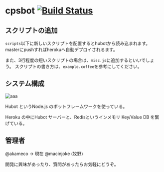 # cpsbot [![Build Status](https://travis-ci.org/cpslab/cpsbot.svg?branch=master)](https://travis-ci.org/cpslab/cpsbot)

## スクリプトの追加

`scripts`以下に新しいスクリプトを配置するとhubotから読み込まれます。
masterにpushすればherokuへ自動デプロイされるます。

また、3行程度の短いスクリプトの場合は、`misc.js`に追加するといいでしょう。
スクリプトの書き方は、`example.coffee`を参考にしてください。

## システム構成
![aaa](https://raw.githubusercontent.com/wiki/cpslab/cpsbot/cpslab_system.png)

Hubot というNode.js のボットフレームワークを使っている。

Heroku の中にHubot サーバーと、Redisというインメモリ Key/Value DB を繋げている。 

## 管理者
@akameco -> 現在 @macinjoke (牧野)

開発に興味があったり、質問があったらお気軽にどうぞ。
